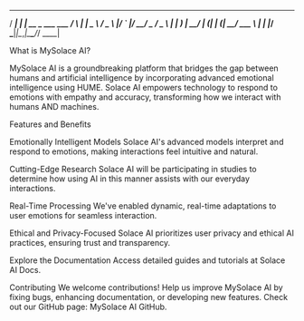 ____       _                   _    ___ 
/ ___|  ___| | __ _  ___ ___  / \  |_ _|
\___ \ / _ \ |/ _` |/ __/ _ \/ _ \  | | 
 ___) |  __/ | (_| | (_|  __/ ___ \ | | 
|____/ \___|_|\__,_|\___\___/_/   \_\___|

What is MySolace AI?

MySolace AI is a groundbreaking platform that bridges the gap between humans and artificial intelligence by incorporating advanced emotional intelligence using HUME. Solace AI empowers technology to respond to emotions with empathy and accuracy, transforming how we interact with humans AND machines.

Features and Benefits

Emotionally Intelligent Models
Solace AI's advanced models interpret and respond to emotions, making interactions feel intuitive and natural.

Cutting-Edge Research
Solace AI will be participating in studies to determine how using AI in this manner assists with our everyday interactions.

Real-Time Processing
We've enabled dynamic, real-time adaptations to user emotions for seamless interaction.

Ethical and Privacy-Focused
Solace AI prioritizes user privacy and ethical AI practices, ensuring trust and transparency.

Explore the Documentation Access detailed guides and tutorials at Solace AI Docs.

Contributing
We welcome contributions! Help us improve MySolace AI by fixing bugs, enhancing documentation, or developing new features. Check out our GitHub page: MySolace AI GitHub.

